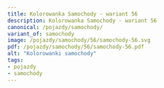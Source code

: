 ```yaml
---
title: Kolorowanka Samochody - wariant 56
description: Kolorowanka Samochody - wariant 56
canonical: /pojazdy/samochody/
variant_of: samochody
image: /pojazdy/samochody/56/samochody-56.svg
pdf: /pojazdy/samochody/56/samochody-56.pdf
alt: "Kolorowanki samochody"
tags:
- pojazdy
- samochody
---
```

